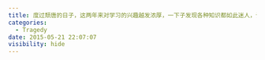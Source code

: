 ```yaml
---
title: 度过颓唐的日子，这两年来对学习的兴趣越发浓厚，一下子发现各种知识都如此迷人，让人喘不过气来：演化论，复杂系统，博弈，经济网络，深度学习，前端开发。每一门都值得人皓首穷经，让人为之奉献终身的热情与活力。
categories:
  - Tragedy
date: 2015-05-21 22:07:07
visibility: hide
---
```

